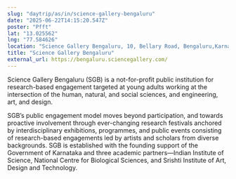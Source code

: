 ```yaml
---
slug: "daytrip/as/in/science-gallery-bengaluru"
date: "2025-06-22T14:15:20.547Z"
poster: "Pfft"
lat: "13.025562"
lng: "77.584626"
location: "Science Gallery Bengaluru, 10, Bellary Road, Bengaluru,Karnataka, 560032, India"
title: "Science Gallery Bengaluru"
external_url: https://bengaluru.sciencegallery.com/
---
```

Science Gallery Bengaluru (SGB) is a not-for-profit public institution for research-based engagement targeted at young adults working at the intersection of the human, natural, and social sciences, and engineering, art, and design. 

SGB’s public engagement model moves beyond participation, and towards proactive involvement through ever-changing research festivals anchored by interdisciplinary exhibitions, programmes, and public events consisting of research-based engagements led by artists and scholars from diverse backgrounds. SGB is established with the founding support of the Government of Karnataka and three academic partners—Indian Institute of Science, National Centre for Biological Sciences, and Srishti Institute of Art, Design and Technology.
